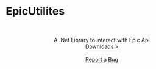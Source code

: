 # EpicUtilites

<br />
<p align="center">
  <p align="center">
A .Net Library to interact with Epic Api	<br />
	<a href="https://github.com/Beat-YT/EpicUtilites/releases">Downloads »</a>
    <br />
    <br />
    <a href="https://github.com/Beat-YT/EpicUtilites/issues">Report a Bug</a>
  </p>
</p>
